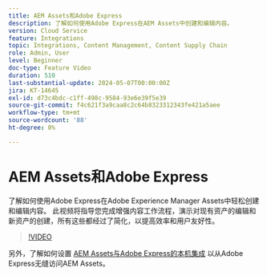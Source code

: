 ```yaml
---
title: AEM Assets和Adobe Express
description: 了解如何使用Adobe Express在AEM Assets中创建和编辑内容。
version: Cloud Service
feature: Integrations
topic: Integrations, Content Management, Content Supply Chain
role: Admin, User
level: Beginner
doc-type: Feature Video
duration: 510
last-substantial-update: 2024-05-07T00:00:00Z
jira: KT-14645
exl-id: d73c4bdc-c1ff-498c-9584-93e6e39f5e39
source-git-commit: f4c621f3a9caa8c2c64b8323312343fe421a5aee
workflow-type: tm+mt
source-wordcount: '88'
ht-degree: 0%

---
```


# AEM Assets和Adobe Express

了解如何使用Adobe Express在Adobe Experience Manager Assets中轻松创建和编辑内容。 此视频将指导您完成增强内容工作流程，演示对现有资产的编辑和新资产的创建，所有这些都经过了简化，以提高效率和用户友好性。

>[!VIDEO](https://video.tv.adobe.com/v/3425972/?learn=on)

另外，了解如何设置 [AEM Assets与Adobe Express的本机集成](https://experienceleague.adobe.com/en/docs/experience-manager-cloud-service/content/assets/integration-adobe-express/native-integration-adobe-express) 以从Adobe Express无缝访问AEM Assets。
